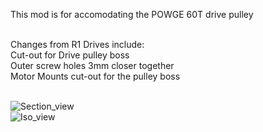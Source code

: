 This mod is for accomodating the POWGE 60T drive pulley

<br /> Changes from R1 Drives include:
<br /> Cut-out for Drive pulley boss
<br /> Outer screw holes 3mm closer together
<br /> Motor Mounts cut-out for the pulley boss

<br /> ![Section_view](https://github.com/user-attachments/assets/d2821dd2-cc64-4327-a5b0-4934db5ac65a)
<br /> ![Iso_view](https://github.com/user-attachments/assets/e94638ea-4a84-4efc-8dcc-3f5b0e353722)
